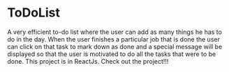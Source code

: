 # ToDoList
A very efficient to-do list where the user can add as many things he has to do in the day.
When the user finishes a particular job that is done the user can click on that task to mark down as done and a special message will be displayed so that the user is 
motivated to do all the tasks that were to be done.
This project is in ReactJs.
Check out the project!!!
